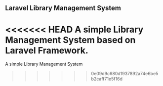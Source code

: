 ## Laravel Library Management System
<<<<<<< HEAD
A simple Library Management System based on Laravel Framework.
=======
A simple Library Management System
>>>>>>> 0e09d9c680d1937892a74e6be5b2caff71e5f16d

